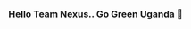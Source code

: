 ### Hello Team Nexus.. Go Green Uganda 👋

<!--
**Pius-JCM/Pius-JCM** is a ✨ _special_ ✨ repository because its `README.md` (this file) appears on your GitHub profile.
-Recap of the services 
-The Client desires to have consultancy services in the area of  branding, digital marketing ,social media management and Website development delivered by Just Creative Media
-Just Creative Media represents that it has the expertise to provide such services based on previous experience and investment made in Digital marketing consultancy and brand development that will be used to offer this service at a competitive price:
-All project Activities will be communicated dynamically here,
-->
